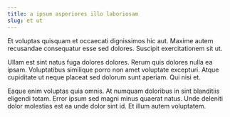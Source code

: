 ```yaml
---
title: a ipsum asperiores illo laboriosam
slug: et ut
---
```


Et voluptas quisquam et occaecati dignissimos hic aut. Maxime autem recusandae consequatur esse sed dolores. Suscipit exercitationem sit ut.

Ullam est sint natus fuga dolores dolores. Rerum quis dolores nulla ea ipsam. Voluptatibus similique porro non amet voluptate excepturi. Atque cupiditate ut neque placeat sed dolorum sunt aperiam. Qui nisi et.

Eaque enim voluptas quia omnis. At numquam doloribus in sint blanditiis eligendi totam. Error ipsum sed magni minus quaerat natus. Unde deleniti dolor molestias est ea unde dolor sint id. Et illum autem voluptatem.
